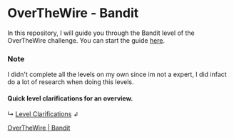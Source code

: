 # OverTheWire - Bandit

In this repository, I will guide you through the Bandit level of the OverTheWire challenge. You can start the guide [here](Level%200.md).

### Note 
I didn't complete all the levels on my own since im not a expert, I did infact do a lot of research when doing this levels.

#### Quick level clarifications for an overview.
↳ [Level Clarifications](Quick%20Level%20Clarifications.md) ↲

<a href="https://overthewire.org/wargames/bandit/" target="_blank">OverTheWire | Bandit</a>



